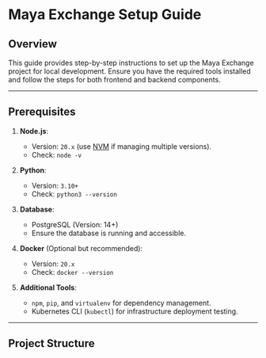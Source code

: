 # Maya Exchange Setup Guide

## Overview
This guide provides step-by-step instructions to set up the Maya Exchange project for local development. Ensure you have the required tools installed and follow the steps for both frontend and backend components.

---

## Prerequisites

1. **Node.js**:
   - Version: `20.x` (use [NVM](https://github.com/nvm-sh/nvm) if managing multiple versions).
   - Check: `node -v`

2. **Python**:
   - Version: `3.10+`
   - Check: `python3 --version`

3. **Database**:
   - PostgreSQL (Version: 14+)
   - Ensure the database is running and accessible.

4. **Docker** (Optional but recommended):
   - Version: `20.x`
   - Check: `docker --version`

5. **Additional Tools**:
   - `npm`, `pip`, and `virtualenv` for dependency management.
   - Kubernetes CLI (`kubectl`) for infrastructure deployment testing.

---

## Project Structure

